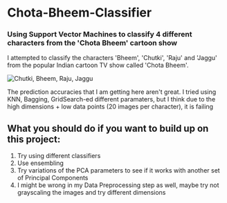 # Chota-Bheem-Classifier
### Using Support Vector Machines to classify 4 different characters from the 'Chota Bheem' cartoon show

I attempted to classify the characters 'Bheem', 'Chutki', 'Raju' and 'Jaggu' from the popular Indian cartoon TV show called 'Chota Bheem'.

![Chutki, Bheem, Raju, Jaggu](http://www.animationxpress.com/images/Bheem-Team-Chhota-Bheem.gif)

The prediction accuracies that I am getting here aren't great.
I tried using KNN, Bagging, GridSearch-ed different paramaters, but I think due to the high dimensions + low data points (20 images per character), it is failing

## What you should do if you want to build up on this project: 

1. Try using different classifiers
2. Use ensembling 
3. Try variations of the PCA parameters to see if it works with another set of Principal Components
4. I might be wrong in my Data Preprocessing step as well, maybe try not grayscaling the images and try different dimensions
